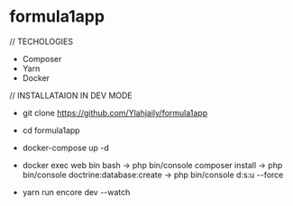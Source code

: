 # formula1app

// TECHOLOGIES

- Composer 
- Yarn 
- Docker 


// INSTALLATAION IN DEV MODE

- git clone https://github.com/Ylahjaily/formula1app
- cd formula1app
- docker-compose up -d 
- docker exec web bin bash 
  -> php bin/console composer install
  -> php bin/console doctrine:database:create
  -> php bin/console d:s:u --force 
  
- yarn run encore dev --watch 
